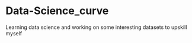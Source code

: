 # Data-Science_curve
Learning data science and working on some interesting datasets to upskill myself
